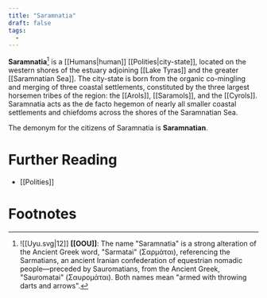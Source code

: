 ```yaml
---
title: "Saramnatia"
draft: false
tags:
  - 
---
```


**Saramnatia**[^sar] is a [[Humans|human]] [[Polities|city-state]], located on the western shores of the estuary adjoining [[Lake Tyras]] and the greater [[Saramnatian Sea]]. The city-state is born from the organic co-mingling and merging of three coastal settlements, constituted by the three largest horsemen tribes of the region: the [[Arols]], [[Saramols]], and the [[Cyrols]]. Saramnatia acts as the de facto hegemon of nearly all smaller coastal settlements and chiefdoms across the shores of the Saramnatian Sea.

The demonym for the citizens of Saramnatia is **Saramnatian**.

# Further Reading
- [[Polities]]

# Footnotes
[^sar]:![[Uyu.svg|12]] **[[OOU]]**: The name "Saramnatia" is a strong alteration of the Ancient Greek word, "Sarmatai" (Σαρμάται), referencing the Sarmatians, an ancient Iranian confederation of equestrian nomadic people—preceded by Sauromatians, from the Ancient Greek, "Sauromatai" (Σαυρομάται). Both names mean "armed with throwing darts and arrows".